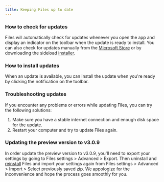 ```yaml
---
title: Keeping Files up to date
---
```


### How to check for updates

Files will automatically check for updates whenever you open the app and display an indicator on the toolbar when the update is ready to install. You can also check for updates manually from the [Microsoft Store](ms-windows-store://pdp/?ProductId=9nghp3dx8hdx&cid=FilesWebsite) or by downloading the sideload [installer](/download/).

### How to install updates

When an update is available, you can install the update when you're ready by clicking the notification on the toolbar.

### Troubleshooting updates

If you encounter any problems or errors while updating Files, you can try the following solutions:
1. Make sure you have a stable internet connection and enough disk space for the update.
2. Restart your computer and try to update Files again.

### Updating the preview version to v3.0.9

In order update the preview version to v3.0.9, you'll need to export your settings by going to Files settings > Advanced > Export. Then uninstall and [reinstall](/download/) Files and import your settings again from Files settings > Advanced > Import > Select previously saved zip. We appologize for the inconvenience and hope the process goes smoothly for you.
